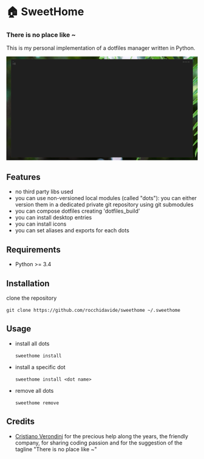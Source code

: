 # 🏠 SweetHome
### There is no place like ~

This is my personal implementation of a dotfiles manager written in Python.

![](https://github.com/rocchidavide/sweethome/blob/master/docs/media/sweethome-install.gif)

## Features
- no third party libs used 
- you can use non-versioned local modules (called "dots"): you can either version them in a dedicated private git repository using git submodules
- you can compose dotfiles creating 'dotfiles_build'
- you can install desktop entries
- you can install icons
- you can set aliases and exports for each dots

## Requirements
- Python >= 3.4

## Installation

clone the repository

`git clone https://github.com/rocchidavide/sweethome ~/.sweethome`

## Usage

- install all dots

  `sweethome install`


- install a specific dot

  `sweethome install <dot name>`


- remove all dots

  `sweethome remove`

## Credits

- [Cristiano Verondini](http://www.verondini.it/) for the precious help along the years, the friendly company, for sharing coding passion and for the suggestion of the tagline "There is no place like ~"
